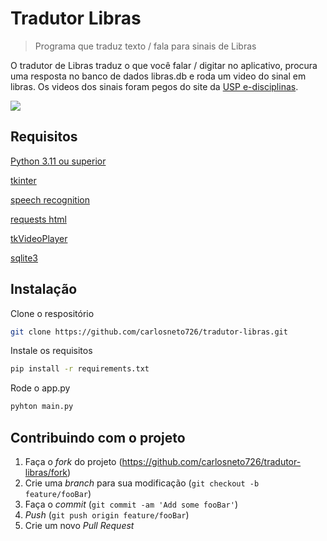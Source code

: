 # Tradutor Libras
> Programa que traduz texto / fala para sinais de Libras

O tradutor de Libras traduz o que você falar / digitar no aplicativo, procura uma resposta no banco de dados libras.db e roda um video do sinal em libras. Os videos dos sinais foram pegos do site da [USP e-disciplinas](https://edisciplinas.usp.br/mod/glossary/view.php?id=197645&mode&hook=ALL&sortkey&sortorder&fullsearch=0&page=-1).

![](screenshot.png)

## Requisitos
[Python 3.11 ou superior](https://www.python.org/)

[tkinter](https://pypi.org/project/Everything-Tkinter/)

[speech recognition](https://pypi.org/project/SpeechRecognition/)

[requests html](https://requests.readthedocs.io/projects/requests-html/en/latest/)

[tkVideoPlayer](https://github.com/PaulleDemon/tkVideoPlayer)

[sqlite3](https://docs.python.org/3/library/sqlite3.html)


## Instalação

Clone o respositório

```sh
git clone https://github.com/carlosneto726/tradutor-libras.git
```

Instale os requisitos

```sh
pip install -r requirements.txt
```

Rode o app.py

```sh
pyhton main.py
```

<!-- 
## Exemplo de uso

Alguns exemplos interessantes e úteis sobre como seu projeto pode ser utilizado. Adicione blocos de códigos e, se necessário, screenshots.

_Para mais exemplos, consulte a [Wiki][wiki]._ 

## Configuração para Desenvolvimento

Descreva como instalar todas as dependências para desenvolvimento e como rodar um test-suite automatizado de algum tipo. Se necessário, faça isso para múltiplas plataformas.

```sh
make install
npm test
```
--> 

## Contribuindo com o projeto

1. Faça o _fork_ do projeto (<https://github.com/carlosneto726/tradutor-libras/fork>)
2. Crie uma _branch_ para sua modificação (`git checkout -b feature/fooBar`)
3. Faça o _commit_ (`git commit -am 'Add some fooBar'`)
4. _Push_ (`git push origin feature/fooBar`)
5. Crie um novo _Pull Request_
